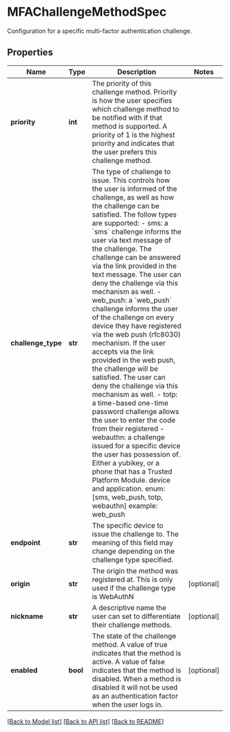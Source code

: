 # MFAChallengeMethodSpec

Configuration for a specific multi-factor authentication challenge.
## Properties
Name | Type | Description | Notes
------------ | ------------- | ------------- | -------------
**priority** | **int** | The priority of this challenge method. Priority is how the user specifies which challenge method to be notified with if that method is supported.  A priority of 1 is the highest priority and indicates that the user prefers this challenge method. | 
**challenge_type** | **str** | The type of challenge to issue. This controls how the user is informed of the challenge, as well as how the challenge can be satisfied. The follow types are supported:   - sms:  a &#x60;sms&#x60; challenge informs the user via text message of the challenge. The challenge can     be answered via the link provided in the text message. The user can deny the challenge via this     mechanism as well.   - web_push: a &#x60;web_push&#x60; challenge informs the user of the challenge on every device they have   registered via the web push (rfc8030) mechanism. If the user accepts via the link provided in   the web push, the challenge will be satisfied. The user can deny the challenge via this   mechanism as well.   - totp: a time-based one-time password challenge allows the user to enter the code from their registered   - webauthn: a challenge issued for a specific device the user has possession of. Either a yubikey, or a phone that has a Trusted Platform Module.   device and application. enum: [sms, web_push, totp, webauthn] example: web_push  | 
**endpoint** | **str** | The specific device to issue the challenge to. The meaning of this field may change depending on the challenge type specified. | 
**origin** | **str** | The origin the method was registered at. This is only used if the challenge type is WebAuthN | [optional] 
**nickname** | **str** | A descriptive name the user can set to differentiate their challenge methods. | [optional] 
**enabled** | **bool** | The state of the challenge method. A value of true indicates that the method is active. A value of false indicates that the method is disabled. When a method is disabled it will not be used as an authentication factor when the user logs in.  | [optional] 

[[Back to Model list]](../README.md#documentation-for-models) [[Back to API list]](../README.md#documentation-for-api-endpoints) [[Back to README]](../README.md)


